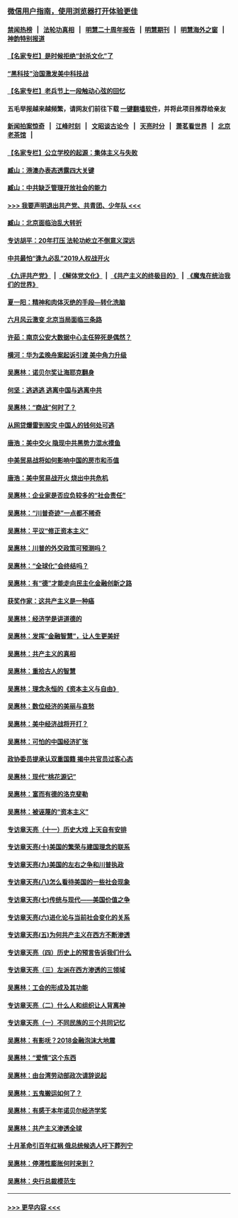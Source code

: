 ### [微信用户指南，使用浏览器打开体验更佳](https://github.com/gfw-breaker/banned-news1/blob/master/indexes/wechat-guide.md?t=0)
#### [禁闻热榜](热点新闻.md?t=0)  &nbsp;&nbsp;|&nbsp;&nbsp; [法轮功真相](https://github.com/gfw-breaker/truth/blob/master/README.md?t=0) &nbsp;&nbsp;|&nbsp;&nbsp; [明慧二十周年报告](https://github.com/gfw-breaker/mh-reports/blob/master/README.md?t=0) &nbsp;&nbsp;|&nbsp;&nbsp;[明慧期刊](https://github.com/gfw-breaker/mh-qikan) &nbsp;&nbsp;|&nbsp;&nbsp; [明慧海外之窗](https://github.com/gfw-breaker/mh-news/blob/master/README.md?t=0) &nbsp;&nbsp;|&nbsp;&nbsp; [神韵特别报道](https://github.com/gfw-breaker/mh-news/blob/master/shenyun.md?t=0)
#### [【名家专栏】是时候拒绝“封杀文化”了](../pages/nsc423/n11814093.md?t=02160102) 
#### [“黑科技”治国激发美中科技战](../pages/nsc423/n11638056.md?t=02160102) 
#### [【名家专栏】老兵节上一段触动心弦的回忆](../pages/nsc423/n11646016.md?t=02160102) 
#### 五毛举报越来越频繁，请网友们前往下载 [一键翻墙软件](https://github.com/gfw-breaker/ssr-accounts)，并将此项目推荐给亲友
#### [新闻拍案惊奇](https://github.com/gfw-breaker/banned-news1/blob/master/pages/link4.md) &nbsp;&nbsp;|&nbsp;&nbsp; [江峰时刻](https://github.com/gfw-breaker/banned-news1/blob/master/pages/link4.md) &nbsp;&nbsp;|&nbsp;&nbsp; [文昭谈古论今](https://github.com/gfw-breaker/banned-news1/blob/master/pages/link4.md) &nbsp;&nbsp;|&nbsp;&nbsp; [天亮时分](https://github.com/gfw-breaker/banned-news1/blob/master/pages/link4.md) &nbsp;&nbsp;|&nbsp;&nbsp; [萧茗看世界](https://github.com/gfw-breaker/banned-news1/blob/master/pages/link4.md) &nbsp;&nbsp;|&nbsp;&nbsp; [北京老茶馆](https://github.com/gfw-breaker/banned-news1/blob/master/pages/link4.md) &nbsp;&nbsp;|&nbsp;&nbsp; 
#### [【名家专栏】公立学校的起源：集体主义与失败](../pages/nsc423/n11601833.md?t=02160102) 
#### [臧山：港澳办表态透露四大关键](../pages/nsc423/n11421628.md?t=02160102) 
#### [臧山：中共缺乏管理开放社会的能力](../pages/nsc423/n11407457.md?t=02160102) 
#### [>>> 我要声明退出共产党、共青团、少年队 <<<](https://github.com/begood0513/goodnews/blob/master/quit/letter.md) 
#### [臧山：北京面临治乱大转折](../pages/nsc423/n11406895.md?t=02160102) 
#### [专访胡平：20年打压 法轮功屹立不倒意义深远](../pages/nsc423/n11398800.md?t=02160102) 
#### [中共最怕“逢九必乱”2019人权战开火](../pages/nsc423/n11385248.md?t=02160102) 
#### [《九评共产党》](https://github.com/begood0513/9ping.md/blob/master/README.md) &nbsp;|&nbsp; [《解体党文化》](../../../../jtdwh.md/blob/master/README.md)  &nbsp;|&nbsp; [《共产主义的终极目的》](../../../../gczydzjmd.md/blob/master/README.md) &nbsp;|&nbsp; [《魔鬼在统治我们的世界》](../../../../mgztzwmdsj.md/blob/master/README.md) 
#### [夏一阳：精神和肉体灭绝的手段—转化洗脑](../pages/nsc423/n11368250.md?t=02160102) 
#### [六月风云激变 北京当局面临三条路](../pages/nsc423/n11313668.md?t=02160102) 
#### [许茹：南京公安大数据中心主任猝死是偶然？](../pages/nsc423/n11064744.md?t=02160102) 
#### [横河：华为孟晚舟案起诉引渡 美中角力升级](../pages/nsc423/n11027230.md?t=02160102) 
#### [吴惠林：诺贝尔奖让海耶克翻身](../pages/nsc423/n10890049.md?t=02160102) 
#### [何坚：逃逃逃 逃离中国与逃离中共](../pages/nsc423/n10592891.md?t=02160102) 
#### [吴惠林：“商战”何时了？](../pages/nsc423/n10573558.md?t=02160102) 
#### [从网贷爆雷到股灾 中国人的钱何处可逃](../pages/nsc423/n10572800.md?t=02160102) 
#### [唐浩：美中交火 隐现中共黑势力混水摸鱼](../pages/nsc423/n10544040.md?t=02160102) 
#### [中美贸易战将如何影响中国的房市和币值](../pages/nsc423/n10543697.md?t=02160102) 
#### [唐浩：美中贸易战开火 烧出中共危机](../pages/nsc423/n10540126.md?t=02160102) 
#### [吴惠林：企业家是否应负较多的“社会责任”](../pages/nsc423/n10535022.md?t=02160102) 
#### [吴惠林：“川普奇迹”一点都不稀奇](../pages/nsc423/n10512808.md?t=02160102) 
#### [吴惠林：平议“修正资本主义”](../pages/nsc423/n10495724.md?t=02160102) 
#### [吴惠林：川普的外交政策可预测吗？](../pages/nsc423/n10462387.md?t=02160102) 
#### [吴惠林：“全球化”会终结吗？](../pages/nsc423/n10452838.md?t=02160102) 
#### [吴惠林：有“德”才能走向民主化金融创新之路](../pages/nsc423/n10432292.md?t=02160102) 
#### [获奖作家：这共产主义是一种癌](../pages/nsc423/n10431541.md?t=02160102) 
#### [吴惠林：经济学是讲道德的](../pages/nsc423/n10398014.md?t=02160102) 
#### [吴惠林：发挥“金融智慧”，让人生更美好](../pages/nsc423/n10375019.md?t=02160102) 
#### [吴惠林：共产主义的真相](../pages/nsc423/n10351394.md?t=02160102) 
#### [吴惠林：重拾古人的智慧](../pages/nsc423/n10337691.md?t=02160102) 
#### [吴惠林：理念永恒的《资本主义与自由》](../pages/nsc423/n10316274.md?t=02160102) 
#### [吴惠林：数位经济的美丽与哀愁](../pages/nsc423/n10292946.md?t=02160102) 
#### [吴惠林：美中经济战将开打？](../pages/nsc423/n10258825.md?t=02160102) 
#### [吴惠林：可怕的中国经济扩张](../pages/nsc423/n10219147.md?t=02160102) 
#### [政协委员提承认双重国籍 揭中共官员过客心态](../pages/nsc423/n10208809.md?t=02160102) 
#### [吴惠林：现代“桃花源记”](../pages/nsc423/n10185234.md?t=02160102) 
#### [吴惠林：富而有德的洛克斐勒](../pages/nsc423/n10142264.md?t=02160102) 
#### [吴惠林：被诬蔑的“资本主义”](../pages/nsc423/n10124816.md?t=02160102) 
#### [专访章天亮（十一）历史大戏 上天自有安排](../pages/nsc423/n10094905.md?t=02160102) 
#### [专访章天亮(十)美国的繁荣与建国理念的联系](../pages/nsc423/n10094899.md?t=02160102) 
#### [专访章天亮(九)美国的左右之争和川普执政](../pages/nsc423/n10094889.md?t=02160102) 
#### [专访章天亮(八)怎么看待美国的一些社会现象](../pages/nsc423/n10094857.md?t=02160102) 
#### [专访章天亮(七)传统与现代——美国价值之争](../pages/nsc423/n10093140.md?t=02160102) 
#### [专访章天亮(六)进化论与当前社会变化的关系](../pages/nsc423/n10092036.md?t=02160102) 
#### [专访章天亮(五)为何共产主义在西方不断渗透](../pages/nsc423/n10083620.md?t=02160102) 
#### [专访章天亮（四）历史上的预言告诉我们什么](../pages/nsc423/n10083606.md?t=02160102) 
#### [专访章天亮（三）左派在西方渗透的三领域](../pages/nsc423/n10081115.md?t=02160102) 
#### [吴惠林：工会的形成及其功能](../pages/nsc423/n10080633.md?t=02160102) 
#### [专访章天亮（二）什么人和组织让人背离神](../pages/nsc423/n10076637.md?t=02160102) 
#### [专访章天亮（一）不同民族的三个共同记忆](../pages/nsc423/n10074188.md?t=02160102) 
#### [吴惠林：有影呒？2018金融泡沫大地震](../pages/nsc423/n10040534.md?t=02160102) 
#### [吴惠林：“爱情”这个东西](../pages/nsc423/n10019423.md?t=02160102) 
#### [吴惠林：由台湾劳动部政次请辞说起](../pages/nsc423/n9979679.md?t=02160102) 
#### [吴惠林：五鬼搬运如何了？](../pages/nsc423/n9925338.md?t=02160102) 
#### [吴惠林：有感于本年诺贝尔经济学奖](../pages/nsc423/n9871883.md?t=02160102) 
#### [吴惠林：共产主义渗透全球](../pages/nsc423/n9812748.md?t=02160102) 
#### [十月革命引百年红祸 俄总统候选人吁下葬列宁](../pages/nsc423/n9810182.md?t=02160102) 
#### [吴惠林：停滞性膨胀何时来到？](../pages/nsc423/n9764136.md?t=02160102) 
#### [吴惠林：央行总裁模范生](../pages/nsc423/n9728134.md?t=02160102) 

----
#### [ >>> 更早内容 <<< ](../indexes/nsc423-earlier.md)
